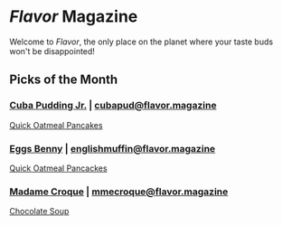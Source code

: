 # _Flavor_ Magazine

Welcome to _Flavor_, the only place on the planet where your taste buds won't be disappointed!



## Picks of the Month

### [Cuba Pudding Jr.](writer/cuba-pudding-jr.md) | cubapud@flavor.magazine

[Quick Oatmeal Pancakes](recipe/feb/quick-oatmealpankakes.md)

### [Eggs Benny](writer/eggs-benny.md) | englishmuffin@flavor.magazine

[Quick Oatmeal Pancackes](../recipe/feb/quick-oatmeal-pancakes.md)

### [Madame Croque](writer/madame-croque.md) | mmecroque@flavor.magazine

[Chocolate Soup](recipe/jan/chocolate-soup.md)

